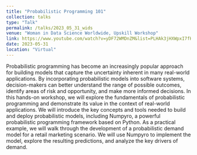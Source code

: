```yaml
---
title: "Probabilistic Programming 101"
collection: talks
type: "Talk"
permalink: /talks/2023_05_31_wids
venue: "Woman in Data Science Worldwide, Upskill Workshop"
link: https://www.youtube.com/watch?v=yDF72WMDnZM&list=PLHAk3jHXWpxI7fHw8m5PhrpSRpR3NIjQo&index=33&ab_channel=WomeninDataScienceWorldwide
date: 2023-05-31
location: "Virtual"
---
```

Probabilistic programming has become an increasingly popular approach for building models that capture the uncertainty inherent in many real-world applications. By incorporating probabilistic models into software systems, decision-makers can better understand the range of possible outcomes, identify areas of risk and opportunity, and make more informed decisions. In this hands-on workshop, we will explore the fundamentals of probabilistic programming and demonstrate its value in the context of real-world applications. We will introduce the key concepts and tools needed to build and deploy probabilistic models, including Numpyro, a powerful probabilistic programming framework based on Python. As a practical example, we will walk through the development of a probabilistic demand model for a retail marketing scenario. We will use Numpyro to implement the model, explore the resulting predictions, and analyze the key drivers of demand. 